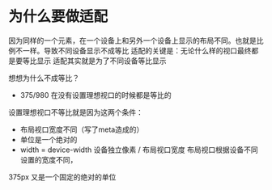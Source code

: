 # 为什么要做适配

因为同样的一个元素，在一个设备上和另外一个设备上显示的布局不同。也就是比例不一样。导致不同设备显示不成等比
适配的关键是：无论什么样的视口最终都是要等比显示 
适配其实就是为了不同设备等比显示

想想为什么不成等比？
- 375/980 在没有设置理想视口的时候都是等比的

设置理想视口不等比就是因为这两个条件：
- 布局视口宽度不同（写了meta造成的）  
- 单位是一个绝对的
- width = device-width 设备独立像素 / 布局视口宽度  布局视口根据设备不同 设置的宽度不同，

375px  又是一个固定的绝对的单位